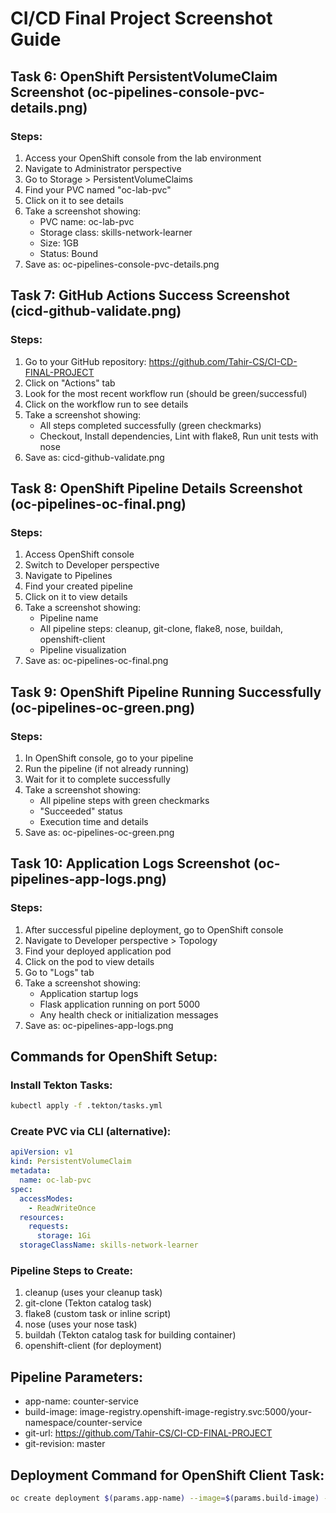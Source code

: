 # CI/CD Final Project Screenshot Guide

## Task 6: OpenShift PersistentVolumeClaim Screenshot (oc-pipelines-console-pvc-details.png)

### Steps:
1. Access your OpenShift console from the lab environment
2. Navigate to Administrator perspective
3. Go to Storage > PersistentVolumeClaims
4. Find your PVC named "oc-lab-pvc" 
5. Click on it to see details
6. Take a screenshot showing:
   - PVC name: oc-lab-pvc
   - Storage class: skills-network-learner
   - Size: 1GB
   - Status: Bound
7. Save as: oc-pipelines-console-pvc-details.png

## Task 7: GitHub Actions Success Screenshot (cicd-github-validate.png)

### Steps:
1. Go to your GitHub repository: https://github.com/Tahir-CS/CI-CD-FINAL-PROJECT
2. Click on "Actions" tab
3. Look for the most recent workflow run (should be green/successful)
4. Click on the workflow run to see details
5. Take a screenshot showing:
   - All steps completed successfully (green checkmarks)
   - Checkout, Install dependencies, Lint with flake8, Run unit tests with nose
6. Save as: cicd-github-validate.png

## Task 8: OpenShift Pipeline Details Screenshot (oc-pipelines-oc-final.png)

### Steps:
1. Access OpenShift console
2. Switch to Developer perspective
3. Navigate to Pipelines
4. Find your created pipeline
5. Click on it to view details
6. Take a screenshot showing:
   - Pipeline name
   - All pipeline steps: cleanup, git-clone, flake8, nose, buildah, openshift-client
   - Pipeline visualization
7. Save as: oc-pipelines-oc-final.png

## Task 9: OpenShift Pipeline Running Successfully (oc-pipelines-oc-green.png)

### Steps:
1. In OpenShift console, go to your pipeline
2. Run the pipeline (if not already running)
3. Wait for it to complete successfully
4. Take a screenshot showing:
   - All pipeline steps with green checkmarks
   - "Succeeded" status
   - Execution time and details
5. Save as: oc-pipelines-oc-green.png

## Task 10: Application Logs Screenshot (oc-pipelines-app-logs.png)

### Steps:
1. After successful pipeline deployment, go to OpenShift console
2. Navigate to Developer perspective > Topology
3. Find your deployed application pod
4. Click on the pod to view details
5. Go to "Logs" tab
6. Take a screenshot showing:
   - Application startup logs
   - Flask application running on port 5000
   - Any health check or initialization messages
7. Save as: oc-pipelines-app-logs.png

## Commands for OpenShift Setup:

### Install Tekton Tasks:
```bash
kubectl apply -f .tekton/tasks.yml
```

### Create PVC via CLI (alternative):
```yaml
apiVersion: v1
kind: PersistentVolumeClaim
metadata:
  name: oc-lab-pvc
spec:
  accessModes:
    - ReadWriteOnce
  resources:
    requests:
      storage: 1Gi
  storageClassName: skills-network-learner
```

### Pipeline Steps to Create:
1. cleanup (uses your cleanup task)
2. git-clone (Tekton catalog task)
3. flake8 (custom task or inline script)
4. nose (uses your nose task)
5. buildah (Tekton catalog task for building container)
6. openshift-client (for deployment)

## Pipeline Parameters:
- app-name: counter-service
- build-image: image-registry.openshift-image-registry.svc:5000/your-namespace/counter-service
- git-url: https://github.com/Tahir-CS/CI-CD-FINAL-PROJECT
- git-revision: master

## Deployment Command for OpenShift Client Task:
```bash
oc create deployment $(params.app-name) --image=$(params.build-image) --dry-run=client -o yaml | oc apply -f -
```